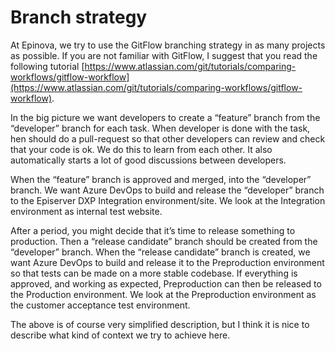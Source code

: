 # Branch strategy
At Epinova, we try to use the GitFlow branching strategy in as many projects as possible. If you are not familiar with GitFlow, I suggest that you read the following tutorial [https://www.atlassian.com/git/tutorials/comparing-workflows/gitflow-workflow](https://www.atlassian.com/git/tutorials/comparing-workflows/gitflow-workflow).  
  
In the big picture we want developers to create a “feature” branch from the “developer” branch for each task. When developer is done with the task, hen should do a pull-request so that other developers can review and check that your code is ok. We do this to learn from each other. It also automatically starts a lot of good discussions between developers.   
  
When the “feature” branch is approved and merged, into the “developer” branch. We want Azure DevOps to build and release the “developer” branch to the Episerver DXP Integration environment/site. We look at the Integration environment as internal test website.  
  
After a period, you might decide that it’s time to release something to production. Then a “release candidate” branch should be created from the “developer” branch. When the “release candidate” branch is created, we want Azure DevOps to build and release it to the Preproduction environment so that tests can be made on a more stable codebase. If everything is approved, and working as expected, Preproduction can then be released to the Production environment. We look at the Preproduction environment as the customer acceptance test environment.  
  
The above is of course very simplified description, but I think it is nice to describe what kind of context we try to achieve here.

